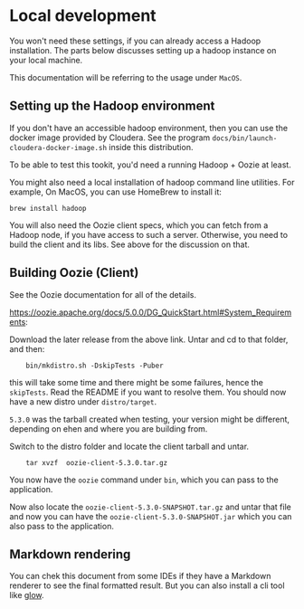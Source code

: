 # Local development

You won't need these settings, if you can already access a Hadoop installation.
The parts below discusses setting up a hadoop instance on your local machine.

This documentation will be referring to the usage under `MacOS`.

## Setting up the Hadoop environment

If you don't have an accessible hadoop environment, then you can use the
docker image provided by Cloudera. See the program `docs/bin/launch-cloudera-docker-image.sh`
inside this distribution.

To be able to test this tookit, you'd need a running Hadoop + Oozie at least.

You might also need a local installation of hadoop command line utilities.
For example, On MacOS, you can use HomeBrew to install it:

```
brew install hadoop
```

You will also need the Oozie client specs, which you can fetch from a Hadoop node,
if you have access to such a server. Otherwise, you need to build the client
and its libs. See above for the discussion on that.

## Building Oozie (Client)

See the Oozie documentation for all of the details.

https://oozie.apache.org/docs/5.0.0/DG_QuickStart.html#System_Requirements:

Download the later release from the above link. Untar and cd to that folder,
and then:

```
    bin/mkdistro.sh -DskipTests -Puber
```

this will take some time and there might be some failures, hence the `skipTests`.
Read the README if you want to resolve them. You should now have a new distro under
`distro/target`.

`5.3.0` was the tarball created when testing, your version might be different,
depending on ehen and where you are building from.

Switch to the distro folder and locate the client tarball and untar.

```
    tar xvzf  oozie-client-5.3.0.tar.gz
```

You now have the `oozie` command under `bin`, which you can pass to the application.

Now also locate the `oozie-client-5.3.0-SNAPSHOT.tar.gz` and untar that file
and now you can have the `oozie-client-5.3.0-SNAPSHOT.jar` which you can
also pass to the application.

## Markdown rendering

You can chek this document from some IDEs if they have a Markdown renderer to
see the final formatted result. But you can also install a cli tool like
[glow](https://github.com/charmbracelet/glow).

